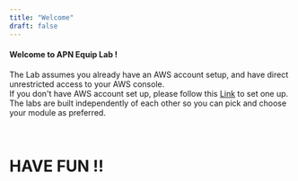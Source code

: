 ```yaml
---
title: "Welcome"
draft: false
---
```


<h4>Welcome to APN Equip Lab !</h4>

The Lab assumes you already have an AWS account setup, and have direct unrestricted access to your AWS console.<br>
If you don't have AWS account set up, please follow this [Link](https://aws.amazon.com/premiumsupport/knowledge-center/create-and-activate-aws-account/) to set one up.
The labs are built independently of each other so you can pick and choose your module as preferred. 

<br>

<!--
<h4>Guidelines</h4>
* Attempt to do the lab using **High Level instructions** instead of the Detailed instructions.<br>
* Each high level instructions will include **AWS public documentation** that you could **review** to put things together.<br>
* Use the **Detailed Instructions** only if you are desperate or you are completely new to AWS.<br>
* **Take time** to **explore** the service your are building during the Lab.<br>
* **Ask Question**, we are here to help :)
-->

<h1>HAVE FUN !!</h1>


